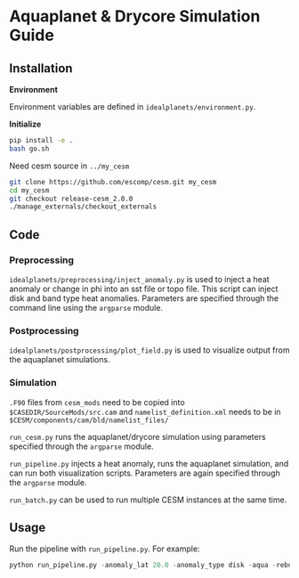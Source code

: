 # Aquaplanet & Drycore Simulation Guide

## Installation

**Environment**

Environment variables are defined in `idealplanets/environment.py`.

**Initialize**

```bash
pip install -e .
bash go.sh
```

Need cesm source in `../my_cesm`
```bash
git clone https://github.com/escomp/cesm.git my_cesm
cd my_cesm
git checkout release-cesm_2.0.0
./manage_externals/checkout_externals
```

## Code

### Preprocessing

`idealplanets/preprocessing/inject_anomaly.py` is used to inject a heat anomaly or change in phi into an sst file or topo file. This script can inject disk and band type heat anomalies. Parameters are specified through the command line using the `argparse` module.

### Postprocessing

`idealplanets/postprocessing/plot_field.py` is used to visualize output from the aquaplanet simulations.

### Simulation

`.F90` files from `cesm_mods` need to be copied into `$CASEDIR/SourceMods/src.cam` and `namelist_definition.xml` needs to be in `$CESM/components/cam/bld/namelist_files/`

`run_cesm.py` runs the aquaplanet/drycore simulation using parameters specified through the `argparse` module.

`run_pipeline.py` injects a heat anomaly, runs the aquaplanet simulation, and can run both visualization scripts. Parameters are again specified through the `argparse` module. 

`run_batch.py` can be used to run multiple CESM instances at the same time.

## Usage

Run the pipeline with `run_pipeline.py`. For example:

```python
python run_pipeline.py -anomaly_lat 20.0 -anomaly_type disk -aqua -rebuild
```
